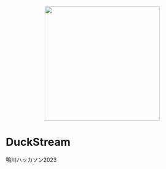 <div align=center>
  <img width=300 src="https://github.com/Doer-org/DuckStream/assets/55625375/ccf3d8c7-ad2a-4b0c-af64-0e2485b29011" />
</div>

# DuckStream 
鴨川ハッカソン2023
